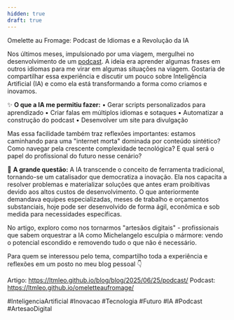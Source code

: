 ```yaml
---
hidden: true
draft: true
---
```


Omelette au Fromage: Podcast de Idiomas e a Revolução da IA


Nos últimos meses, impulsionado por uma viagem, mergulhei no desenvolvimento de um [podcast](https://ltmleo.github.io/omeletteaufromage/). A ideia era aprender algumas frases em outros idiomas para me virar em algumas situações na viagem.  Gostaria de compartilhar essa experiência e discutir um pouco sobre Inteligência Artificial (IA) e como ela está transformando a forma como criamos e inovamos.

✨ **O que a IA me permitiu fazer:**
• Gerar scripts personalizados para aprendizado
• Criar falas em múltiplos idiomas e sotaques
• Automatizar a construção do podcast
• Desenvolver um site para divulgação

Mas essa facilidade também traz reflexões importantes: estamos caminhando para uma "internet morta" dominada por conteúdo sintético? Como navegar pela crescente complexidade tecnológica? E qual será o papel do profissional do futuro nesse cenário?

🎯 **A grande questão:** A IA transcende o conceito de ferramenta tradicional, tornando-se um catalisador que democratiza a inovação. Ela nos capacita a resolver problemas e materializar soluções que antes eram proibitivas devido aos altos custos de desenvolvimento. O que anteriormente demandava equipes especializadas, meses de trabalho e orçamentos substanciais, hoje pode ser desenvolvido de forma ágil, econômica e sob medida para necessidades específicas.

No artigo, exploro como nos tornarmos "artesãos digitais" - profissionais que sabem orquestrar a IA como Michelangelo esculpia o mármore: vendo o potencial escondido e removendo tudo o que não é necessário.

Para quem se interessou pelo tema, compartilho toda a experiência e reflexões em um posto no meu blog pessoal 👇

Artigo: https://ltmleo.github.io/blog/blog/2025/06/25/podcast/
Podcast: https://ltmleo.github.io/omeletteaufromage/

#InteligenciaArtificial #Inovacao #Tecnologia #Futuro #IA #Podcast #ArtesaoDigital

<!-- truncate -->

<!-- Portanto, mais do que nunca, precisamos de uma plataforma que realmente empodere os desenvolvedores, oferecendo ferramentas e estruturas que simplifiquem a criação e a gestão de projetos, em vez de somente adicionar mais burocracia e complexidade. Uma plataforma eficaz deve atuar como um facilitador, fornecendo ambientes de desenvolvimento integrados, bibliotecas e frameworks reutilizáveis, e sistemas de controle de versão que promovam a colaboração e a organização. O objetivo é reduzir a fricção no processo de desenvolvimento, permitindo que os profissionais foquem na resolução de problemas de negócio, e não em superar obstáculos tecnológicos ou administrativos.

Em um futuro onde a inteligência artificial gera grande parte do código, essas plataformas serão ainda mais cruciais. Elas atuarão como orquestradoras, permitindo que desenvolvedores revisem, depurem e integrem o código gerado pela IA de forma eficiente. Ao mesmo tempo, a plataforma deve promover a colaboração e a escalabilidade no processo de desenvolvimento, permitindo que equipes multidisciplinares trabalhem de forma coesa e que o software possa crescer e evoluir junto com as necessidades da empresa. Em suma, o futuro do desenvolvimento de software estará intrinsecamente ligado a plataformas que não apenas gerenciem o código, mas que também otimizem a interação humana com a inteligência artificial, transformando o processo de criação de software em algo mais ágil, eficiente e inovador. Pretendo explorar mais sobre isso em um proximo artigo. -->

<!-- O uso da IA muitas vezes também esbarra no **Paradoxo de Meno de Platão**. Como podemos buscar algo se não sabemos o que é? E como podemos reconhecê-lo se o encontramos? No contexto da IA, isso se manifesta na dificuldade de guiar a IA para gerar resultados verdadeiramente inovadores ou "corretos" quando a resposta não é explicitamente conhecida ou quando estamos buscando algo que transcende o que foi ensinado aos modelos. -->